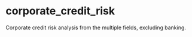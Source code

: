 # corporate_credit_risk
Corporate credit risk analysis from the multiple fields, excluding banking.
